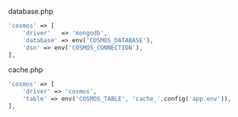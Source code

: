database.php
```php
'cosmos' => [
    'driver'   => 'mongodb',
    'database' => env('COSMOS_DATABASE'),
    'dsn' => env('COSMOS_CONNECTION'),
],
```

cache.php
```php
'cosmos' => [
    'driver' => 'cosmos',
    'table' => env('COSMOS_TABLE', 'cache_'.config('app.env')),
],
```